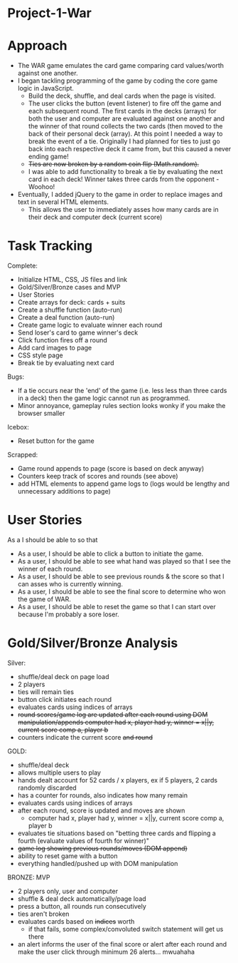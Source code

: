 # Project-1-War

# Approach
- The WAR game emulates the card game comparing card values/worth against one another.
- I began tackling programming of the game by coding the core game logic in JavaScript.
  - Build the deck, shuffle, and deal cards when the page is visited.
  - The user clicks the button (event listener) to fire off the game and each subsequent round. The first cards in the decks (arrays) for both the user and computer are evaluated against one another and the winner of that round collects the two cards (then moved to the back of their personal deck (array).
At this point I needed a way to break the event of a tie. Originally I had planned for ties to just go back into each respective deck it came from, but this caused a never ending game!
  - ~~Ties are now broken by a random coin flip (Math.random).~~
  - I was able to add functionality to break a tie by evaluating the next card in each deck! Winner takes three cards from the opponent - Woohoo!
- Eventually, I added jQuery to the game in order to replace images and text in several HTML elements.
  - This allows the user to immediately asses how many cards are in their deck and computer deck (current score)



# Task Tracking

Complete:
- Initialize HTML, CSS, JS files and link
- Gold/Silver/Bronze cases and MVP
- User Stories
- Create arrays for deck: cards + suits
- Create a shuffle function (auto-run)
- Create a deal function (auto-run)
- Create game logic to evaluate winner each round
- Send loser's card to game winner's deck
- Click function fires off a round
- Add card images to page
- CSS style page
- Break tie by evaluating next card

Bugs:
- If a tie occurs near the 'end' of the game (i.e. less less than three cards in a deck) then the game logic cannot run as programmed.
- Minor annoyance, gameplay rules section looks wonky if you make the browser smaller

Icebox:
- Reset button for the game

Scrapped:
- Game round appends to page (score is based on deck anyway)
- Counters keep track of scores and rounds (see above)
- add HTML elements to append game logs to (logs would be lengthy and unnecessary additions to page)

# User Stories
As a <role> I should be able to <goal> so that <reason>
- As a user, I should be able to click a button to initiate the game.
- As a user, I should be able to see what hand was played so that I see the winner of each round.
- As a user, I should be able to see previous rounds & the score so that I can asses who is currently winning.
- As a user, I should be able to see the final score to determine who won the game of WAR.
- As a user, I should be able to reset the game so that I can start over because I'm probably a sore loser.

# Gold/Silver/Bronze Analysis

Silver:
- shuffle/deal deck on page load
- 2 players
- ties will remain ties
- button click initiates each round
- evaluates cards using indices of arrays
- ~~round scores/game log are updated after each round using DOM manipulation/appends
  computer had x, player had y, winner = x||y,
  current score comp a, player b~~
- counters indicate the current score ~~and round~~

GOLD:
- shuffle/deal deck
- allows multiple users to play
- hands dealt account for 52 cards / x players,
  ex if 5 players, 2 cards randomly discarded
- has a counter for rounds, also indicates how many remain
- evaluates cards using indices of arrays
- after each round, score is updated and moves are shown
  - computer had x, player had y, winner = x||y,
    current score comp a, player b
- evaluates tie situations based on "betting three cards and flipping a fourth (evaluate values of fourth for winner)"
- ~~game log showing previous rounds/moves (DOM append)~~
- ability to reset game with a button
- everything handled/pushed up with DOM manipulation

BRONZE: MVP
- 2 players only, user and computer
- shuffle & deal deck automatically/page load
- press a button, all rounds run consecutively
- ties aren't broken
- evaluates cards based on ~~indices~~ worth
  - if that fails, some complex/convoluted switch statement will get us there
- an alert informs the user of the final score
  or alert after each round and make the user click through minimum 26 alerts... mwuahaha
